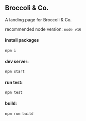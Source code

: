 ## Broccoli & Co.
A landing page for Broccoli & Co.

recommended node version: `node v16`

#### install packages
`npm i`
#### dev server:
`npm start`

#### run test:
`npm test`

#### build:
`npm run build`
